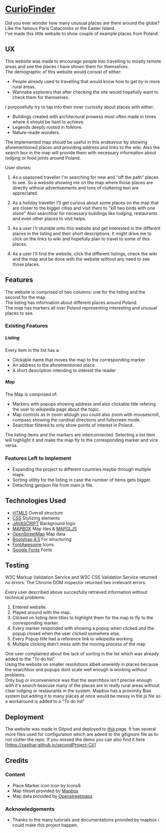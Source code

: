 # [CurioFinder](https://xasthar.github.io/secondProject-CI/)

Did you ever wonder how many unusual places are there around the globe?\
Like the famous Paris Catacombs or the Easter Island.\
I've made this little website to show couple of example places from Poland.
 
## UX
 
This website was made to encourage people into travelling to mostly remote areas and see the places I have shown them for themselves.\
The demographic of this website would consist of either:

* People already used to travelling that would know how to get by in more rural areas.
* Wannabe explorers that after checking the site would hopefully want to check them for themselves.

I purposefully try to tap into their inner curiosity about places with either:

* Buildings created with architectural prowess most often made in times where it should be hard to achieve.
* Legends deeply rooted in folklore.
* Nature-made wonders.

The implemented map should be useful in this endeavour by showing aforementioned places and providing address and links to the wiki.
Also the search box in the map will provide them with necessary information about lodging or food joints around Poland.

User stories:
1. As a  seasoned traveller I'm searching for new and "off the path" places to see.
So a website showing me on the map where those places are directly without advertisements and tons of cluttering text are appreciated.

1. As a holiday traveller I'll get curious about some places on the map that are closer to the bigger cities and visit them to "kill two birds with one stone"
Also searchbar for necessary buildings like lodging, restaurants and even other places to visit helps.

1. As a user I'll stumble onto this website and get interested in the different places in the listing and their short descriptions.
It might drive me to click on the links to wiki and hopefully plan to travel to some of this places.

1. As a user I'll find the website, click the different listings, check the wiki and the map and be done with the website without any need to see those places.

## Features

The website is comprised of two columns: one for the listing and the second for the map.\
The listing has information about different places around Poland.\
The map has markers all over Poland representing interesting and unusual places to see.
 
### Existing Features

##### Listing 
Every item in the list has a:
* Clickable name that moves the map to the corresponding marker
* An address to the aforementioned place
* A short description intending to interest the reader

##### Map
The Map is comprised of:
* Markers with popups showing address and also clickable title refering the user to wikipedia page about the topic.
* Map controls as in zoom altough you could also zoom with mousescroll, compass showing the cardinal directions and fullscreen mode.
* Searchbar filtered to only show points of interest in Poland.

The listing items and the markers are interconnected.
Selecting a list item will highlight it and make the map fly to the corresponding marker and vice versa.

### Features Left to Implement

- Expanding the project to different countries maybe through multiple maps.
- Sorting utility for the listing in case the number of items gets bigger.
- Detaching geojson file from main js file.

## Technologies Used

* [HTML5](https://en.wikipedia.org/wiki/HTML5) Overall structure
* [CSS](https://en.wikipedia.org/wiki/Cascading_Style_Sheets) Stylizing elements
* [JAVASCRIPT](https://en.wikipedia.org/wiki/JavaScript) Background logic
* [MAPBOX](https://en.wikipedia.org/wiki/Mapbox) Map tiles & [MAPGLJS](https://docs.mapbox.com/mapbox-gl-js/api/)
* [OpenStreetMap](https://en.wikipedia.org/wiki/OpenStreetMap) Map data
* [Bootstrap 4.5](https://getbootstrap.com/) For structuring
* [FontAwesome](https://fontawesome.com/) Icons
* [Google Fonts](https://fonts.google.com/) Fonts

## Testing

W3C Markup Validation Service and W3C CSS Validation Service returned no errors.
The Chrome DOM inspector returned two irrelevant errors.

Every user described above succesfully retrieved information without technical problems:
1. Entered website.
1. Played around with the map.
1. Clicked on listing item titles to highlight them for the map to fly to the corresponding marker.
1. Every marker responded with showing a popup when clicked and the popup closed when the user clicked somwhere else.
1. Every Popup title had a reference link to wikipedia working.
1. Multiple clicking didn't mess with the moving process of the map

One user complained about the lack of sorting in the list which was already added to the "To do list"\
Using the website on smaller resolutions albeit unwieldy in places because the searchbox and popups dont scale well enough is working without problems.\
Only bug or inconvenience was that the searchbox isn't precise enough with it's search beacuse many of the places are in really rural areas without clear lodging or restaurants in the system.
Mapbox has a proximity Bias system but adding it to many places at once would be messy in the js file so a workaround is added to a "To do list"

## Deployment

The website was made in Gitpod and deployed to [this](https://github.com/Xasthar/secondProject-CI) page.
It has several more files used for configuration which are adeed to the gitignore file as to not clutter the repo.
If you missed the demo you can also find it here [https://xasthar.github.io/secondProject-CI/]

## Credits

### Content

- Place Marker icon icon by Icons8
- Map tileset provided by [Mapbox](https://www.mapbox.com/about/maps/)
- Map data provided by [Openstreetmaps](https://www.openstreetmap.org/about/)

### Acknowledgements

- Thanks to the many tutorials and documentations provided by mapbox i could make this project happen.
